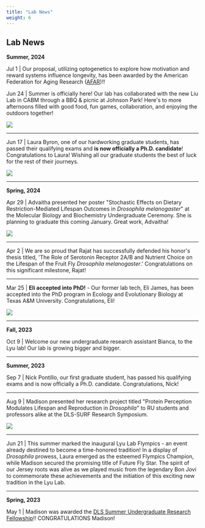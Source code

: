 ```yaml
---
title: "Lab News"
weight: 6
---
```


## Lab News

**Summer, 2024** 

Jul 1 | Our proposal, utilizing optogenetics to explore how motivation and reward systems influence longevity, has been awarded by the American Federation for Aging Research ([AFAR](https://www.afar.org/2024-grant-recipients))!!

Jun 24 | Summer is officially here! Our lab has collaborated with the new Liu Lab in CABM through a BBQ & picnic at Johnson Park! Here's to more afternoons filled with good food, fun games, collaboration, and enjoying the outdoors together! 

![](img/section5-labpicnic.jpg)

** **

Jun 17 | Laura Byron, one of our hardworking graduate students, has passed their qualifying exams and **is now officially a Ph.D. candidate**! Congratulations to Laura! Wishing all our graduate students the best of luck for the rest of their journeys.

![](img/section5-Laura_Byron.jpg)

** **

**Spring, 2024**

Apr 29 | Advaitha presented her poster "Stochastic Effects on Dietary Restriction-Mediated Lifespan Outcomes in *Drosophila melanogaster*" at the Molecular Biology and Biochemistry Undergraduate Ceremony. She is planning to graduate this coming January. Great work, Advaitha!

![](img/section5-pic2.jpg)

** **

Apr 2 | We are so proud that Rajat has successfully defended his honor's thesis titled, 'The Role of Serotonin Receptor 2A/B and Nutrient Choice on the Lifespan of the Fruit Fly *Drosophila melanogaster*.' Congratulations on this significant milestone, Rajat!

** **

Mar 25 | **Eli accepted into PhD!** - Our former lab tech, Eli James, has been accepted into the PhD program in Ecology and Evolutionary Biology at Texas A&M University. Congratulations, Eli!

![](img/Eli_James.png)

** **

**Fall, 2023**

Oct 9 | Welcome our new undergraduate research assistant Bianca, to the Lyu lab! Our lab is growing bigger and bigger.

** **

**Summer, 2023**

Sep 7 | Nick Pontillo, our first graduate student, has passed his qualifying exams and is now officially a Ph.D. candidate. Congratulations, Nick!

** **

Aug 9 | Madison presented her research project titled "Protein Perception Modulates Lifespan and Reproduction in *Drosophila*" to RU students and professors alike at the DLS-SURF Research Symposium.  

![](img/section5-pic1.jpg)

** **

Jun 21 | This summer marked the inaugural Lyu Lab Flympics - an event already destined to become a time-honored tradition! In a display of *Drosophila* prowess, Laura emerged as the esteemed Flympics Champion, while Madison secured the promising title of Future Fly Star. The spirit of our Jersey roots was alive as we played music from the legendary Bon Jovi to commemorate these achievements and the initiation of this exciting new tradition in the Lyu Lab.

** **

**Spring, 2023** 

May 1 | Madison was awarded the [DLS Summer Undergraduate Research Fellowship](https://biology.rutgers.edu/biological-sciences/fellowships-and-awards/dls-surf)!! CONGRATULATIONS Madison!
